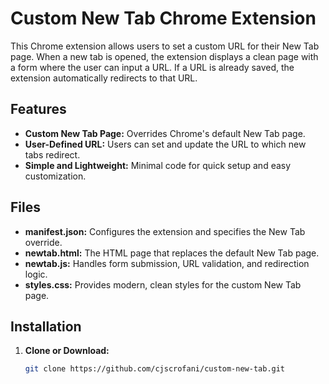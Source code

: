 # Custom New Tab Chrome Extension

This Chrome extension allows users to set a custom URL for their New Tab page. When a new tab is opened, the extension displays a clean page with a form where the user can input a URL. If a URL is already saved, the extension automatically redirects to that URL.

## Features

- **Custom New Tab Page:** Overrides Chrome's default New Tab page.
- **User-Defined URL:** Users can set and update the URL to which new tabs redirect.
- **Simple and Lightweight:** Minimal code for quick setup and easy customization.

## Files

- **manifest.json:** Configures the extension and specifies the New Tab override.
- **newtab.html:** The HTML page that replaces the default New Tab page.
- **newtab.js:** Handles form submission, URL validation, and redirection logic.
- **styles.css:** Provides modern, clean styles for the custom New Tab page.

## Installation

1. **Clone or Download:**
   ```bash
   git clone https://github.com/cjscrofani/custom-new-tab.git
